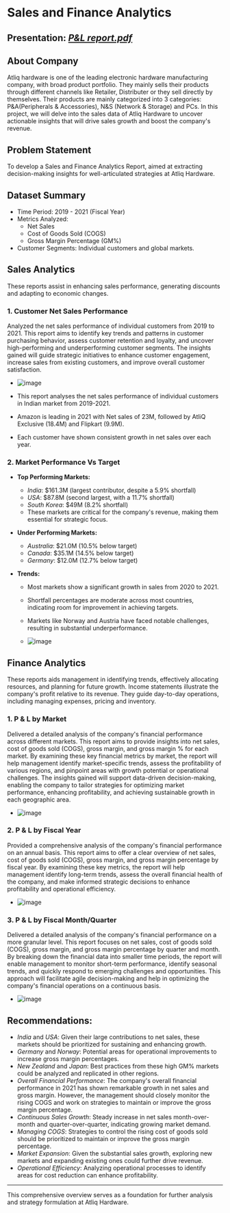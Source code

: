 # **Sales and Finance Analytics**
## Presentation: *[P&L report.pdf](https://github.com/ShrikantDeshmukh1/Sales-and-Finance-Analytics/blob/main/P%26L%20report.pdf)*

## **About Company**
Atliq hardware is one of the leading electronic hardware manufacturing company, with broad product portfolio. They mainly sells their products through different channels like Retailer, Distributer or they sell directly by themselves. Their products are mainly categorized into 3 categories: P&A(Peripherals & Accessories), N&S (Network & Storage) and PCs.
		In this project, we will delve into the sales data of Atliq Hardware to uncover actionable insights that will drive sales growth and boost the company's revenue.

## **Problem Statement**
To develop a Sales and Finance Analytics Report, aimed at extracting decision-making insights for well-articulated strategies at Atliq Hardware.

## **Dataset Summary**
- Time Period: 2019 - 2021 (Fiscal Year)
- Metrics Analyzed:
   - Net Sales
   - Cost of Goods Sold (COGS)
   - Gross Margin Percentage (GM%)
- Customer Segments: Individual customers and global markets.

## **Sales Analytics**
These reports assist in enhancing sales performance, generating discounts and adapting to economic changes.

### **1. Customer Net Sales Performance**
Analyzed the net sales performance of individual customers from 2019 to 2021. This report aims to identify key trends and patterns in customer purchasing behavior, assess customer retention and loyalty, and uncover high-performing and underperforming customer segments. The insights gained will guide strategic initiatives to enhance customer engagement, increase sales from existing customers, and improve overall customer satisfaction.

   -   ![image](https://github.com/user-attachments/assets/a404947f-b580-498d-9dbb-b2ca1ad40cbb)
 
 - This report analyses the net sales performance of individual customers in Indian market from 2019-2021.
 - Amazon is leading in 2021 with Net sales of 23M, followed by AtliQ Exclusive (18.4M) and Flipkart (9.9M).
 - Each customer have shown consistent growth in net sales over each year.

### **2. Market Performance Vs Target**
- **Top Performing Markets:**
  - *India*:  $161.3M (largest contributor, despite a 5.9% shortfall)
  - *USA*:  $87.8M (second largest, with a 11.7% shortfall)
  - *South Korea*:  $49M (8.2% shortfall)
  - These markets are critical for the company's revenue, making them essential for strategic focus.

- **Under Performing Markets:**
  - *Australia*: $21.0M (10.5% below target)
  - *Canada*: $35.1M (14.5% below target)
  - *Germany*: $12.0M (12.7% below target)

- **Trends:**
  - Most markets show a significant growth in sales from 2020 to 2021.
  - Shortfall percentages are moderate across most countries, indicating room for improvement in achieving targets.
  - Markets like Norway and Austria have faced notable challenges, resulting in substantial underperformance.

   -    ![image](https://github.com/user-attachments/assets/3d3c0f92-4675-4ea2-bb31-76c2df276b1d)

## **Finance Analytics**
These reports aids management in identifying trends, effectively allocating resources, and planning for future growth. Income statements illustrate the company's profit relative to its revenue. They guide day-to-day operations, including managing expenses, pricing and inventory.

### **1. P & L by Market**
Delivered a detailed analysis of the company's financial performance across different markets. This report aims to provide insights into net sales, cost of goods sold (COGS), gross margin, and gross margin % for each market. By examining these key financial metrics by market, the report will help management identify market-specific trends, assess the profitability of various regions, and pinpoint areas with growth potential or operational challenges. The insights gained will support data-driven decision-making, enabling the company to tailor strategies for optimizing market performance, enhancing profitability, and achieving sustainable growth in each geographic area.

   -   ![image](https://github.com/user-attachments/assets/08579f0e-b458-4489-a190-9b9ab29f6421)


### 2. **P & L by Fiscal Year**
Provided a comprehensive analysis of the company's financial performance on an annual basis. This report aims to offer a clear overview of net sales, cost of goods sold (COGS), gross margin, and gross margin percentage by fiscal year. By examining these key metrics, the report will help management identify long-term trends, assess the overall financial health of the company, and make informed strategic decisions to enhance profitability and operational efficiency.

   -   ![image](https://github.com/user-attachments/assets/20af9f94-adee-4831-babc-1cba8a9c00a3)


 ### **3. P & L by Fiscal Month/Quarter**
 Delivered a detailed analysis of the company's financial performance on a more granular level. This report focuses on net sales, cost of goods sold (COGS), gross margin, and gross margin percentage by quarter and month. By breaking down the financial data into smaller time periods, the report will enable management to monitor short-term performance, identify seasonal trends, and quickly respond to emerging challenges and opportunities. This approach will facilitate agile decision-making and help in optimizing the company's financial operations on a continuous basis.

   -   ![image](https://github.com/user-attachments/assets/a078a163-5346-4ab9-9b57-0e33f6b03d2f)


## Recommendations:
- *India* and *USA*: Given their large contributions to net sales, these markets should be prioritized for sustaining and enhancing growth.
- *Germany* and *Norway*: Potential areas for operational improvements to increase gross margin percentages.
- *New Zealand* and *Japan*: Best practices from these high GM% markets could be analyzed and replicated in other regions.
- *Overall Financial Performance*: The company's overall financial performance in 2021 has shown remarkable growth in net sales and gross margin. However, the management should closely monitor the rising COGS and work on strategies to maintain or improve the gross margin percentage.
- *Continuous Sales Growth*: Steady increase in net sales month-over-month and quarter-over-quarter, indicating growing market demand.
- *Managing COGS*: Strategies to control the rising cost of goods sold should be prioritized to maintain or improve the gross margin percentage.
- *Market Expansion*: Given the substantial sales growth, exploring new markets and expanding existing ones could further drive revenue.
- *Operational Efficiency*: Analyzing operational processes to identify areas for cost reduction can enhance profitability.

--- 
This comprehensive overview serves as a foundation for further analysis and strategy formulation at Atliq Hardware.


